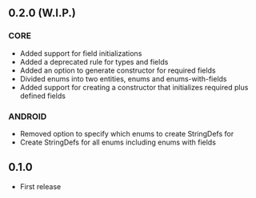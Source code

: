 ## 0.2.0  (W.I.P.)
### CORE
- Added support for field initializations
- Added a deprecated rule for types and fields
- Added an option to generate constructor for required fields
- Divided enums into two entities, enums and enums-with-fields
- Added support for creating a constructor that initializes required plus defined fields 

### ANDROID
- Removed option to specify which enums to create StringDefs for
- Create StringDefs for all enums including enums with fields

## 0.1.0
- First release